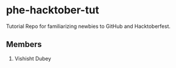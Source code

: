 # phe-hacktober-tut
Tutorial Repo for familiarizing newbies to GitHub and Hacktoberfest.

## Members
1. Vishisht Dubey

